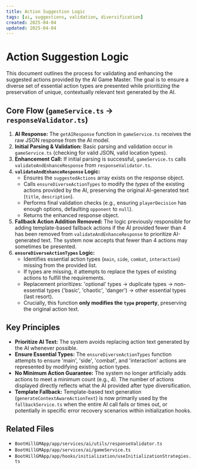 ```yaml
---
title: Action Suggestion Logic
tags: [ai, suggestions, validation, diversification]
created: 2025-04-04
updated: 2025-04-04
---
```


# Action Suggestion Logic

This document outlines the process for validating and enhancing the suggested actions provided by the AI Game Master. The goal is to ensure a diverse set of essential action types are presented while prioritizing the preservation of unique, contextually relevant text generated by the AI.

## Core Flow (`gameService.ts` -> `responseValidator.ts`)

1.  **AI Response:** The `getAIResponse` function in `gameService.ts` receives the raw JSON response from the AI model.
2.  **Initial Parsing & Validation:** Basic parsing and validation occur in `gameService.ts` (checking for valid JSON, valid location types).
3.  **Enhancement Call:** If initial parsing is successful, `gameService.ts` calls `validateAndEnhanceResponse` from `responseValidator.ts`.
4.  **`validateAndEnhanceResponse` Logic:**
    *   Ensures the `suggestedActions` array exists on the response object.
    *   Calls `ensureDiverseActionTypes` to modify the *types* of the existing actions provided by the AI, preserving the original AI-generated text (`title`, `description`).
    *   Performs final validation checks (e.g., ensuring `playerDecision` has enough options, defaulting `opponent` to `null`).
    *   Returns the enhanced response object.
5.  **Fallback Action Addition Removed:** The logic previously responsible for adding template-based fallback actions if the AI provided fewer than 4 has been removed from `validateAndEnhanceResponse` to prioritize AI-generated text. The system now accepts that fewer than 4 actions may sometimes be presented.
6.  **`ensureDiverseActionTypes` Logic:**
    *   Identifies essential action types (`main`, `side`, `combat`, `interaction`) missing from the provided list.
    *   If types are missing, it attempts to replace the types of existing actions to fulfill the requirements.
    *   Replacement prioritizes: 'optional' types -> duplicate types -> non-essential types ('basic', 'chaotic', 'danger') -> other essential types (last resort).
    *   Crucially, this function **only modifies the `type` property**, preserving the original action text.

## Key Principles

*   **Prioritize AI Text:** The system avoids replacing action text generated by the AI whenever possible.
*   **Ensure Essential Types:** The `ensureDiverseActionTypes` function attempts to ensure 'main', 'side', 'combat', and 'interaction' actions are represented by modifying existing action types.
*   **No Minimum Action Guarantee:** The system no longer artificially adds actions to meet a minimum count (e.g., 4). The number of actions displayed directly reflects what the AI provided after type diversification.
*   **Template Fallback:** Template-based text generation (`generateContextAwareActionText`) is now primarily used by the `fallbackService.ts` when the entire AI call fails or times out, or potentially in specific error recovery scenarios within initialization hooks.

## Related Files

*   `BootHillGMApp/app/services/ai/utils/responseValidator.ts`
*   `BootHillGMApp/app/services/ai/gameService.ts`
*   `BootHillGMApp/app/hooks/initialization/useInitializationStrategies.ts`